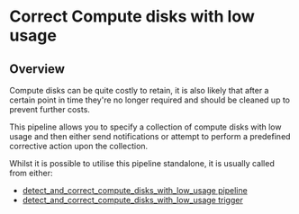 # Correct Compute disks with low usage

## Overview

Compute disks can be quite costly to retain, it is also likely that after a certain point in time they're no longer required and should be cleaned up to prevent further costs.

This pipeline allows you to specify a collection of compute disks with low usage and then either send notifications or attempt to perform a predefined corrective action upon the collection.

Whilst it is possible to utilise this pipeline standalone, it is usually called from either:
- [detect_and_correct_compute_disks_with_low_usage pipeline](https://hub.flowpipe.io/mods/turbot/azure_thrifty/pipelines/azure_thrifty.pipeline.detect_and_correct_compute_disks_with_low_usage)
- [detect_and_correct_compute_disks_with_low_usage trigger](https://hub.flowpipe.io/mods/turbot/azure_thrifty/triggers/azure_thrifty.trigger.query.detect_and_correct_compute_disks_with_low_usage)